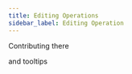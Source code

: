 ```yaml
---
title: Editing Operations
sidebar_label: Editing Operation
---
```


Contributing there

and tooltips
